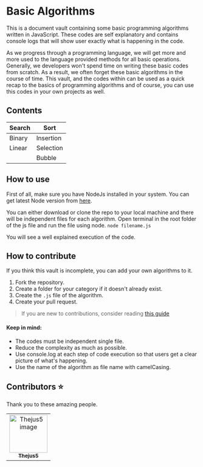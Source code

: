 # Basic Algorithms
This is a document vault containing some basic programming algorithms written in JavaScript. These codes are self explanatory and contains console logs that will show user exactly what is happening in the code. 

As we progress through a programming language, we will get more and more used to the language provided methods for all basic operations. Generally, we developers won't spend time on writing these basic codes from scratch. As a result, we often forget these basic algorithms in the course of time. 
This vault, and the codes within can be used as a quick recap to the basics of programming algorithms and of course, you can use this codes in your own projects as well.

## Contents

| Search | Sort |
| ------ | ---- |
| Binary | Insertion |
| Linear | Selection |
         | Bubble    |

## How to use
First of all, make sure you have NodeJs installed in your system. You can get latest Node version from [here](https://nodejs.org/en/download/).

You can either download or clone the repo to your local machine and there will be independent files for each algorithm. Open terminal in the root folder of the js file and run the file using node. `node filename.js`

You will see a well explained execution of the code.

## How to contribute
If you think this vault is incomplete, you can add your own algorithms to it. 

1. Fork the repository.
2. Create a folder for your category if it doesn't already exist.
3. Create the `.js` file of the algorithm.
4. Create your pull request.

> If you are new to contributions, consider reading [this guide](https://www.dataschool.io/how-to-contribute-on-github/)

#### Keep in mind:
* The codes must be independent single file.
* Reduce the complexity as much as possible.
* Use console.log at each step of code execution so that users get a clear picture of what's happening.
* Use the name of the algorithm as file name with camelCasing.

## Contributors :star:
Thank you to these amazing people.


<table>
  <tr>
    <td align="center"><a href="https://github.com/Thejus5"><img src="https://avatars.githubusercontent.com/u/71311417?s=400&u=76d12ce940d1de4bc2c87804bf01b26809e713b7&v=4" width="100px;" alt="Thejus5 image"/><br /><sub><b>Thejus5</b></sub></a></td>
  
  </tr>
</table>
